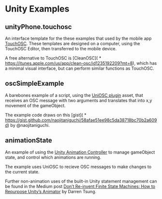 # Unity Examples

## unityPhone.touchosc

An interface template for the these examples that used by the mobile app [TouchOSC](https://hexler.net/software/touchosc). These templates are designed on a computer, using the TouchOSC Editor, then transferred to the mobile device.

A free alternative to TouchOSC is [CleanOSC](    * https://itunes.apple.com/us/app/clean-osc/id1235192209?mt=8), which has a minimal visual interface, but can perform similar functions as TouchOSC.

## oscSimpleExample

A barebones example of a script, using the [UniOSC plugin](http://uniosc.monoflow.org) asset, that receives an OSC message with two arguments and translates that into x,y movement of the gameObject.

The example code draws on this [gist](    * https://gist.github.com/naojitaniguchi/58afae51ee98c5da38718bc70b2a609d) by @naojitaniguchi.

## animationState

An example of using the [Unity Animation Controller](https://unity3d.com/learn/tutorials/topics/animation/animator-controller?playlist=17099) to manage gameObject state, and control which animations are running.

The example uses UniOSC to recieve OSC messages to make changes to the current state.

Further non-animation uses of the built-in Unity statement management can be found in the Medium post [Don’t Re-invent Finite State Machines: How to Repurpose Unity’s Animator](https://medium.com/the-unity-developers-handbook/dont-re-invent-finite-state-machines-how-to-repurpose-unity-s-animator-7c6c421e5785) by Darren Tsung.
